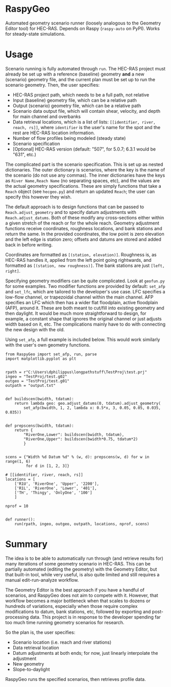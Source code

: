 # RaspyGeo
Automated geometry scenario runner (loosely analogous to the Geometry Editor tool) for HEC-RAS.  Depends on Raspy (`raspy-auto` on PyPI).  Works for steady-state simulations.

# Usage

Scenario running is fully automated through `run`.  The HEC-RAS project must
already be set up with a reference (baseline) geometry **and** a new (scenario)
geometry file, and the current plan must be set up to run the scenario geometry.
Then, the user specifies:

- HEC-RAS project path, which needs to be a full path, not relative
- Input (baseline) geometry file, which can be a relative path
- Output (scenario) geometry file, which can be a relative path
- Scenario data output file, which will contain shear, velocity, and depth
for main channel and overbanks
- Data retrieval locations, which is a list of lists: `[[identifier, river, reach, rs]]`, where
`identifier` is the user's name for the spot and the rest are HEC-RAS location
information.
- Number of flow profiles being modeled (steady state)
- Scenario specification
- [Optional] HEC-RAS version (default: "507", for 5.0.7; 6.3.1 would be "631", etc.)

The complicated part is the scenario specification.  This is set up as nested
dictionaries.  The outer dictionary is scenarios, where the key is the name
of the scenario (do not use any commas).  The inner dictionaries have the keys
as `River Name,Reach Name` (no separating spaces, etc), and the values are the
actual geometry specifications.  These are simply functions that take a `Reach`
object (see `hecgeo.py`) and return an updated `Reach`; the user can specify
this however they wish.

The default approach is to design functions that can be passed to
`Reach.adjust_geometry` and to specify datum adjustments with `Reach.adjust_datums`.
Both of these modify any
cross-sections either within a given stretch of the reach or for the whole reach.
Geometry adjustment functions receive coordinates, roughness locations, and bank
stations and return the same.  In the provided coordinates, the low point is zero
elevation and the left edge is station zero; offsets and datums are stored and
added back in before writing.

Coordinates are formatted as `[(station, elevation)]`.  Roughness is, as HEC-RAS
handles it, applied from the left point going rightwards, and formatted as
`[(station, new roughness)]`.  The bank stations are just `[left, right]`.

Specifying geometry modifiers can be quite complicated.  Look at `geofun.py` for
some examples.  Two modifier functions are provided by default: `set_afp` and
`set_lfc`, which are tailored to the developer's use case.  LFC specifies a
low-flow channel, or trapezoidal channel within the main channel.  AFP specifies
an LFC which then has a wider flat floodplain, active floodplain (AFP), around
it.  These are both meant to cut/fill into existing geometry and then daylight.
It would be much more straightforward to design, for example, a constant shape
that ignores the original channel or just adjusts width based on it, etc.  The
complications mainly have to do with connecting the new design with the old.

Using `set_afp`, a full example is included below.  This would work similarly
with the user's own geometry functions.

```
from RaspyGeo import set_afp, run, parse
import matplotlib.pyplot as plt


rpath = r"C:\Users\dphilippus\longpathstuff\TestProj\test.prj"
ingeo = "TestProj/test.g02"
outgeo = "TestProj/test.g01"
outpath = "output.txt"


def buildscen(bwidth, tdatum):
    return lambda geo: geo.adjust_datums(0, tdatum).adjust_geometry(
        set_afp(bwidth, 1, 2, lambda x: 0.5*x, 3, 0.05, 0.05, 0.035, 0.035))


def prepscens(bwidth, tdatum):
    return {
        "RiverOne,Lower": buildscen(bwidth, tdatum),
        "RiverOne,Upper": buildscen(bwidth*0.75, tdatum*2)
        }


scens = {"Width %d Datum %d" % (w, d): prepscens(w, d) for w in range(1, 6)
         for d in [1, 2, 3]}

# [[identifier, river, reach, rs]]
locations = [
    ['R1U', 'RiverOne', 'Upper', '2200'],
    ['R1L', 'RiverOne', 'Lower', '401'],
    ['TH', 'Thingy', 'OnlyOne', '100']
    ]

nprof = 10


def runner():
    run(rpath, ingeo, outgeo, outpath, locations, nprof, scens)
```



# Summary

The idea is to be able to automatically run through (and retrieve results for) many iterations of some geometry scenario in HEC-RAS.  This can be partially automated (editing the geometry) with the Geometry Editor, but that built-in tool, while very useful, is also quite limited and still requires a manual edit-run-analyze workflow.

The Geometry Editor is the best approach if you have a handful of scenarios, and RaspyGeo does not aim to compete with it.  However, that workflow becomes a major bottleneck when that scales to dozens or hundreds of variations, especially when those require complex modifications to datum, bank stations, etc, followed by exporting and post-processing data.  This project is in response to the developer spending far too much time running geometry scenarios for research.

So the plan is, the user specifies:

- Scenario location (i.e. reach and river stations)
- Data retrieval location
- Datum adjustments at both ends; for now, just linearly interpolate the adjustment
- New geometry
- Slope-to-daylight

RaspyGeo runs the specified scenarios, then retrieves profile data.
